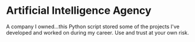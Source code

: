 # Artificial Intelligence Agency
A company I owned...this Python script stored some of the projects I've developed and worked on during my career. Use and trust at your own risk.
